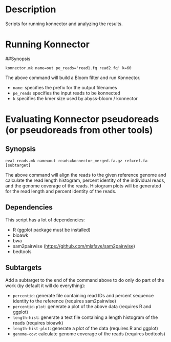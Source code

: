 # Description

Scripts for running konnector and analyzing the results.

# Running Konnector

##Synopsis
```
konnector.mk name=out pe_reads='read1.fq read2.fq' k=60
```

The above command will build a Bloom filter and run Konnector.

* `name`: specifies the prefix for the output filenames
* `pe_reads` specifies the input reads to be konnected
* `k` specifies the kmer size used by abyss-bloom / konnector

# Evaluating Konnector pseudoreads (or pseudoreads from other tools)

## Synopsis
```
eval-reads.mk name=out reads=konnector_merged.fa.gz ref=ref.fa [subtarget]
```

The above command will align the reads to the given reference genome and calculate the read length histogram, percent identity of the individual reads, and the genome coverage of the reads.  Histogram plots will be generated for the read length and percent identity of the reads.


## Dependencies

This script has a lot of dependencies:

* R (ggplot package must be installed)
* bioawk
* bwa
* sam2pairwise (https://github.com/mlafave/sam2pairwise)
* bedtools

## Subtargets

Add a subtarget to the end of the command above to do only do part of the work (by default it will do everything):

* `percentid`: generate file containing read IDs and percent sequence identity to the reference (requires sam2pairwise)
* `percentid-plot`: generate a plot of the above data (requires R and ggplot)
* `length-hist`: generate a text file containing a length histogram of the reads (requires bioawk)
* `length-hist-plot`: generate a plot of the data (requires R and ggplot)
* `genome-cov`: calculate genome coverage of the reads (requires bedtools)

